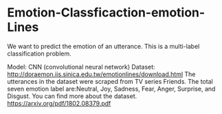 # Emotion-Classficaction-emotion-Lines
We want to predict the emotion of an utterance. This is a multi-label classification problem.

Model: CNN (convolutional neural network)
Dataset: http://doraemon.iis.sinica.edu.tw/emotionlines/download.html
The utterances in the dataset were scraped from TV series Friends.
The total seven emotion label are:Neutral, Joy, Sadness, Fear, Anger, Surprise, and
Disgust.
You can find more about the dataset. https://arxiv.org/pdf/1802.08379.pdf
